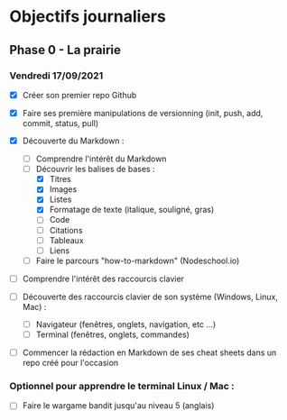 # Objectifs journaliers

## Phase 0 - La prairie

### Vendredi 17/09/2021


* [x] Créer son premier repo Github
* [x] Faire ses première manipulations de versionning (init, push, add, commit, status, pull)
* [x] Découverte du Markdown : 
  * [ ] Comprendre l'intérêt du Markdown
  * [ ] Découvrir les balises de bases : 
    * [x] Titres
    * [x] Images
    * [x] Listes
    * [x] Formatage de texte (italique, souligné, gras)
    * [ ] Code
    * [ ] Citations
    * [ ] Tableaux
    * [ ] Liens
  * [ ] Faire le parcours "how-to-markdown" (Nodeschool.io)
* [ ] Comprendre l'intérêt des raccourcis clavier
* [ ] Découverte des raccourcis clavier de son système (Windows, Linux, Mac) : 
  * [ ] Navigateur (fenêtres, onglets, navigation, etc …)
  * [ ] Terminal (fenêtres, onglets, commandes)
* [ ] Commencer la rédaction en Markdown de ses cheat sheets dans un repo créé pour l'occasion



### Optionnel pour apprendre le terminal Linux / Mac : 

* [ ] Faire le wargame bandit jusqu'au niveau 5 (anglais)

